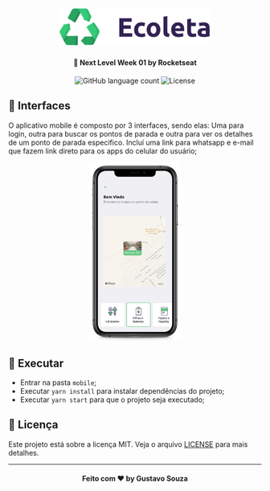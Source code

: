 <h1 align="center">
    <img alt="Ecoleta" width="300px" src="../.github/logo.svg" />
</h1>

<h4 align="center">
  🚀 Next Level Week 01 by Rocketseat
</h4>

<p align="center">
  <img alt="GitHub language count" src="https://img.shields.io/github/languages/count/guuhx97/ecoleta">
  <img alt="License" src="https://img.shields.io/badge/license-MIT-brightgreen">
</p>

## 📱 Interfaces

O aplicativo mobile é composto por 3 interfaces, sendo elas: Uma para login, outra para buscar os pontos de parada e outra para ver os detalhes de um ponto de parada especifico. Incluí uma link para whatsapp e e-mail que fazem link direto para os apps do celular do usuário;

<div align="center">
    <img alt="ecoleta" src="../.github/mobile-interface.png"  height="355.5px"/>
</div>

## 🔄 Executar

- Entrar na pasta `mobile`;
- Executar `yarn install` para instalar dependências do projeto;
- Executar `yarn start` para que o projeto seja executado;

## 📝 Licença

Este projeto está sobre a licença MIT. Veja o arquivo [LICENSE](../LICENSE.md) para mais detalhes.

---

<h4 align="center">
  Feito com ❤️ by Gustavo Souza
</h4>
